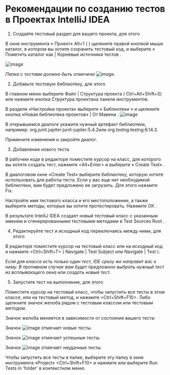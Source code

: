 # Рекомендации по созданию тестов в Проектах IntelliJ IDEA

1. Создайте тестовый раздел для вашего проекта, для этого

В окне инструмента « Проект» Alt+1 ( ) щелкните правой кнопкой мыши каталог, в котором вы хотите сохранить тестовый код, и выберите « Пометить каталог как | Корневые источники тестов .

![image](https://user-images.githubusercontent.com/65451923/161037568-67581bb0-cb27-45c7-994b-90a63abc005d.png)

_Папка с тестами должна быть отмечена ![image](https://user-images.githubusercontent.com/65451923/161037472-f5493c8a-7f09-4c4d-a97f-e1a52285b2af.png)._

2. Добавьте тестовую библиотеку, для этого

В главном меню выберите Файл | Структура проекта ( Ctrl+Alt+Shift+S) или нажмите кнопка Структура проектана панели инструментов.

В разделе «Настройки проекта» выберите « Библиотеки » и щелкните кнопка «Новая библиотека проектов» | От Мавена .
![image](https://user-images.githubusercontent.com/65451923/161038022-700e80b4-5ce6-47a0-8906-51ba9cbe804f.png)


В открывшемся диалоге укажите нужный артефакт библиотеки, например: org.junit.jupiter:junit-jupiter:5.4.2или org.testng:testng:6.14.3.

Примените изменения и закройте диалог.

3. Добавление нового теста

В рабочем коде в редакторе поместите курсор на класс, для которого вы хотите создать тест, нажмите <Alt+Enter> и выберите « Create Test» .

В диалоговом окне «Create Test» выберите библиотеку, которую хотите использовать для работы теста. Если у вас еще нет необходимой библиотеки, вам будет предложено ее загрузить. Для этого нажмите Fix. 

Настройте имя тестового класса и его местоположение, а также выберите методы, которые вы хотите протестировать. Нажмите ОК .

В результате IntelliJ IDEA создает новый тестовый класс с указанным именем и сгенерированными тестовыми методами в Test Sources Root .

4. Редактируйте тест и исходный код переключаясь между ними, для этого

В редакторе поместите курсор на тестовый класс или на исходный код и нажмите <Ctrl+Shift+T> ( Navigate | Test Subject или Navigate | Test ).

_Если для  класса есть только один тест, IDE сразу же направит вас к нему. В противном случае вам будет предложено выбрать нужный тест из всплывающего окна или создать новый тест._

5. Запустите тест на выполнение, для этого

Поместите курсор на тестовый класс, чтобы запустить все тесты в этом классе, или на тестовый метод, и нажмите <Ctrl+Shift+F10>. Либо щелкните значок желоба рядом с тестовым классом или тестовым методом.

Значок желоба меняется в зависимости от состояния вашего теста:

Значок ![image](https://user-images.githubusercontent.com/65451923/161044690-93139be3-11ec-4a74-b81c-ab7ca7561908.png)  отмечает новые тесты.

Значок ![image](https://user-images.githubusercontent.com/65451923/161044725-ab4a1012-64d4-4f24-9282-bea6668047b1.png) отмечает успешные тесты.

Значок ![image](https://user-images.githubusercontent.com/65451923/161044762-6520a6c8-2803-4c47-b989-32812d6cd758.png)  отмечает неудачные тесты.

Чтобы запустить все тесты в папке, выберите эту папку в окне инструмента «Project» <Ctrl+Shift+F10> и нажмите или выберите Run Tests in 'folder'  в контекстном меню.
